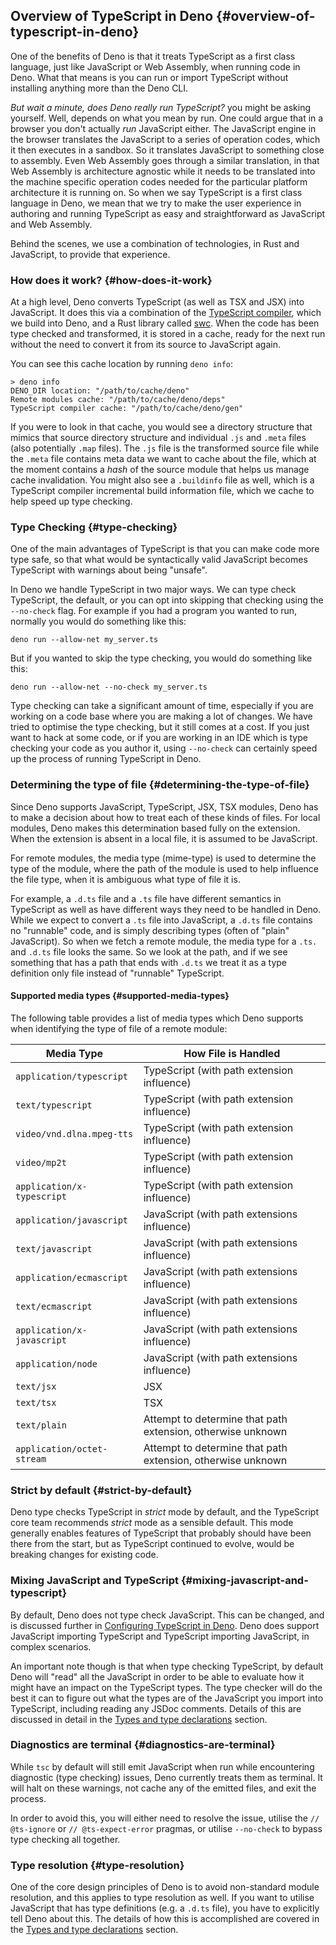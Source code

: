 ## Overview of TypeScript in Deno {#overview-of-typescript-in-deno}

One of the benefits of Deno is that it treats TypeScript as a first class language, just like JavaScript or Web
Assembly, when running code in Deno. What that means is you can run or import TypeScript without installing anything
more than the Deno CLI.

_But wait a minute, does Deno really run TypeScript?_ you might be asking yourself. Well, depends on what you mean by
run. One could argue that in a browser you don't actually _run_ JavaScript either. The JavaScript engine in the browser
translates the JavaScript to a series of operation codes, which it then executes in a sandbox. So it translates
JavaScript to something close to assembly. Even Web Assembly goes through a similar translation, in that Web Assembly is
architecture agnostic while it needs to be translated into the machine specific operation codes needed for the
particular platform architecture it is running on. So when we say TypeScript is a first class language in Deno, we mean
that we try to make the user experience in authoring and running TypeScript as easy and straightforward as JavaScript
and Web Assembly.

Behind the scenes, we use a combination of technologies, in Rust and JavaScript, to provide that experience.

### How does it work? {#how-does-it-work}

At a high level, Deno converts TypeScript (as well as TSX and JSX) into JavaScript. It does this via a combination of
the [TypeScript compiler](https://github.com/microsoft/TypeScript), which we build into Deno, and a Rust library called
[swc](https://swc.rs/). When the code has been type checked and transformed, it is stored in a cache, ready for the next
run without the need to convert it from its source to JavaScript again.

You can see this cache location by running `deno info`:

```shell
> deno info
DENO_DIR location: "/path/to/cache/deno"
Remote modules cache: "/path/to/cache/deno/deps"
TypeScript compiler cache: "/path/to/cache/deno/gen"
```

If you were to look in that cache, you would see a directory structure that mimics that source directory structure and
individual `.js` and `.meta` files (also potentially `.map` files). The `.js` file is the transformed source file while
the `.meta` file contains meta data we want to cache about the file, which at the moment contains a _hash_ of the source
module that helps us manage cache invalidation. You might also see a `.buildinfo` file as well, which is a TypeScript
compiler incremental build information file, which we cache to help speed up type checking.

### Type Checking {#type-checking}

One of the main advantages of TypeScript is that you can make code more type safe, so that what would be syntactically
valid JavaScript becomes TypeScript with warnings about being "unsafe".

In Deno we handle TypeScript in two major ways. We can type check TypeScript, the default, or you can opt into skipping
that checking using the `--no-check` flag. For example if you had a program you wanted to run, normally you would do
something like this:

```
deno run --allow-net my_server.ts
```

But if you wanted to skip the type checking, you would do something like this:

```
deno run --allow-net --no-check my_server.ts
```

Type checking can take a significant amount of time, especially if you are working on a code base where you are making a
lot of changes. We have tried to optimise the type checking, but it still comes at a cost. If you just want to hack at
some code, or if you are working in an IDE which is type checking your code as you author it, using `--no-check` can
certainly speed up the process of running TypeScript in Deno.

### Determining the type of file {#determining-the-type-of-file}

Since Deno supports JavaScript, TypeScript, JSX, TSX modules, Deno has to make a decision about how to treat each of
these kinds of files. For local modules, Deno makes this determination based fully on the extension. When the extension
is absent in a local file, it is assumed to be JavaScript.

For remote modules, the media type (mime-type) is used to determine the type of the module, where the path of the module
is used to help influence the file type, when it is ambiguous what type of file it is.

For example, a `.d.ts` file and a `.ts` file have different semantics in TypeScript as well as have different ways they
need to be handled in Deno. While we expect to convert a `.ts` file into JavaScript, a `.d.ts` file contains no
"runnable" code, and is simply describing types (often of "plain" JavaScript). So when we fetch a remote module, the
media type for a `.ts.` and `.d.ts` file looks the same. So we look at the path, and if we see something that has a path
that ends with `.d.ts` we treat it as a type definition only file instead of "runnable" TypeScript.

#### Supported media types {#supported-media-types}

The following table provides a list of media types which Deno supports when identifying the type of file of a remote
module:

| Media Type                 | How File is Handled                                         |
| -------------------------- | ----------------------------------------------------------- |
| `application/typescript`   | TypeScript (with path extension influence)                  |
| `text/typescript`          | TypeScript (with path extension influence)                  |
| `video/vnd.dlna.mpeg-tts`  | TypeScript (with path extension influence)                  |
| `video/mp2t`               | TypeScript (with path extension influence)                  |
| `application/x-typescript` | TypeScript (with path extension influence)                  |
| `application/javascript`   | JavaScript (with path extensions influence)                 |
| `text/javascript`          | JavaScript (with path extensions influence)                 |
| `application/ecmascript`   | JavaScript (with path extensions influence)                 |
| `text/ecmascript`          | JavaScript (with path extensions influence)                 |
| `application/x-javascript` | JavaScript (with path extensions influence)                 |
| `application/node`         | JavaScript (with path extensions influence)                 |
| `text/jsx`                 | JSX                                                         |
| `text/tsx`                 | TSX                                                         |
| `text/plain`               | Attempt to determine that path extension, otherwise unknown |
| `application/octet-stream` | Attempt to determine that path extension, otherwise unknown |

### Strict by default {#strict-by-default}

Deno type checks TypeScript in _strict_ mode by default, and the TypeScript core team recommends _strict_ mode as a
sensible default. This mode generally enables features of TypeScript that probably should have been there from the
start, but as TypeScript continued to evolve, would be breaking changes for existing code.

### Mixing JavaScript and TypeScript {#mixing-javascript-and-typescript}

By default, Deno does not type check JavaScript. This can be changed, and is discussed further in
[Configuring TypeScript in Deno](./configuration.md). Deno does support JavaScript importing TypeScript and TypeScript
importing JavaScript, in complex scenarios.

An important note though is that when type checking TypeScript, by default Deno will "read" all the JavaScript in order
to be able to evaluate how it might have an impact on the TypeScript types. The type checker will do the best it can to
figure out what the types are of the JavaScript you import into TypeScript, including reading any JSDoc comments.
Details of this are discussed in detail in the [Types and type declarations](./types.md) section.

### Diagnostics are terminal {#diagnostics-are-terminal}

While `tsc` by default will still emit JavaScript when run while encountering diagnostic (type checking) issues, Deno
currently treats them as terminal. It will halt on these warnings, not cache any of the emitted files, and exit the
process.

In order to avoid this, you will either need to resolve the issue, utilise the `// @ts-ignore` or `// @ts-expect-error`
pragmas, or utilise `--no-check` to bypass type checking all together.

### Type resolution {#type-resolution}

One of the core design principles of Deno is to avoid non-standard module resolution, and this applies to type
resolution as well. If you want to utilise JavaScript that has type definitions (e.g. a `.d.ts` file), you have to
explicitly tell Deno about this. The details of how this is accomplished are covered in the
[Types and type declarations](./types.md) section.
